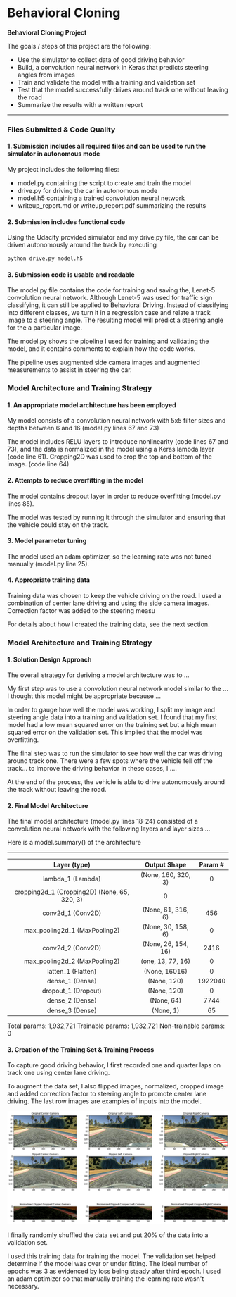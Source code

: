 # **Behavioral Cloning**

**Behavioral Cloning Project**

The goals / steps of this project are the following:
* Use the simulator to collect data of good driving behavior
* Build, a convolution neural network in Keras that predicts steering angles from images
* Train and validate the model with a training and validation set
* Test that the model successfully drives around track one without leaving the road
* Summarize the results with a written report


[//]: # (Image References)

[image1]: ./examples/placeholder.png "Model Visualization"
[image2]: ./examples/placeholder.png "Grayscaling"
[image3]: ./examples/placeholder_small.png "Recovery Image"
[image4]: ./examples/placeholder_small.png "Recovery Image"
[image5]: ./examples/placeholder_small.png "Recovery Image"
[image6]: ./examples/placeholder_small.png "Normal Image"
[image7]: ./examples/placeholder_small.png "Flipped Image"
---
### Files Submitted & Code Quality

#### 1. Submission includes all required files and can be used to run the simulator in autonomous mode

My project includes the following files:
* model.py containing the script to create and train the model
* drive.py for driving the car in autonomous mode
* model.h5 containing a trained convolution neural network
* writeup_report.md or writeup_report.pdf summarizing the results

#### 2. Submission includes functional code
Using the Udacity provided simulator and my drive.py file, the car can be driven autonomously around the track by executing
```sh
python drive.py model.h5
```

#### 3. Submission code is usable and readable

The model.py file contains the code for training and saving the, Lenet-5 convolution neural network. Although Lenet-5 was used for traffic sign classifying, it can still be applied to Behavioral Driving. Instead of classifying into different classes, we turn it in a regression case and relate a track image to a steering angle. The resulting model will predict a steering angle for the a particular image.

The model.py shows the pipeline I used for training and validating the model, and it contains comments to explain how the code works.

The pipeline uses augmented side camera images and augmented measurements to assist in steering the car.  

### Model Architecture and Training Strategy

#### 1. An appropriate model architecture has been employed

My model consists of a convolution neural network with 5x5 filter sizes and depths between 6 and 16 (model.py lines 67 and 73)

The model includes RELU layers to introduce nonlinearity (code lines 67 and 73), and the data is normalized in the model using a Keras lambda layer (code line 61). Cropping2D was used to crop the top and bottom of the image. (code line 64)

#### 2. Attempts to reduce overfitting in the model

The model contains dropout layer in order to reduce overfitting (model.py lines 85).

The model was tested by running it through the simulator and ensuring that the vehicle could stay on the track.

#### 3. Model parameter tuning

The model used an adam optimizer, so the learning rate was not tuned manually (model.py line 25).

#### 4. Appropriate training data

Training data was chosen to keep the vehicle driving on the road. I used a combination of center lane driving and using the side camera images. Correction factor was added to the steering measu

For details about how I created the training data, see the next section.

### Model Architecture and Training Strategy

#### 1. Solution Design Approach

The overall strategy for deriving a model architecture was to ...

My first step was to use a convolution neural network model similar to the ... I thought this model might be appropriate because ...

In order to gauge how well the model was working, I split my image and steering angle data into a training and validation set. I found that my first model had a low mean squared error on the training set but a high mean squared error on the validation set. This implied that the model was overfitting.

The final step was to run the simulator to see how well the car was driving around track one. There were a few spots where the vehicle fell off the track... to improve the driving behavior in these cases, I ....

At the end of the process, the vehicle is able to drive autonomously around the track without leaving the road.

#### 2. Final Model Architecture

The final model architecture (model.py lines 18-24) consisted of a convolution neural network with the following layers and layer sizes ...

Here is a model.summary() of the architecture

_________________________________________________________________
|Layer (type)         |        Output Shape         |     Param #  |
|:-------------------:|:----------------------------:|:-----------:|
|lambda_1 (Lambda)    |        (None, 160, 320, 3)  |     0      |   
|cropping2d_1 (Cropping2D)    (None, 65, 320, 3)    |    0       |  
|conv2d_1 (Conv2D)    |        (None, 61, 316, 6)   |     456    |  
|max_pooling2d_1 (MaxPooling2)| (None, 30, 158, 6)  |      0     |    
|conv2d_2 (Conv2D)            |(None, 26, 154, 16)    |   2416      |
|max_pooling2d_2 (MaxPooling2)|(one, 13, 77, 16)    |   0         |
|latten_1 (Flatten)        | (None, 16016)          |  0         |
|dense_1 (Dense)           |   (None, 120)          |     1922040  | 
|dropout_1 (Dropout)       |   (None, 120)           |    0      |   
|dense_2 (Dense)           |   (None, 64)             |   7744   |   
|dense_3 (Dense)            |  (None, 1)               |  65      |  

Total params: 1,932,721
Trainable params: 1,932,721
Non-trainable params: 0

#### 3. Creation of the Training Set & Training Process

To capture good driving behavior, I first recorded one and quarter laps on track one using center lane driving.

To augment the data set, I also flipped images, normalized, cropped image and added correction factor to steering angle to promote center lane driving. The last row images are examples of inputs into the model.

![image1](new.png)

I finally randomly shuffled the data set and put 20% of the data into a validation set.

I used this training data for training the model. The validation set helped determine if the model was over or under fitting. The ideal number of epochs was 3 as evidenced by loss being steady after third epoch.  I used an adam optimizer so that manually training the learning rate wasn't necessary.
